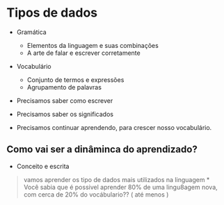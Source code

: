 # Tipos de dados

* Gramática
    * Elementos da linguagem e suas combinações
    * A arte de falar e escrever corretamente

* Vocabulário 
    * Conjunto de termos e expressões
    * Agrupamento de palavras

* Precisamos saber como escrever
* Precisamos saber os significados
* Precisamos continuar aprendendo, para crescer nosso vocabulário.

## Como vai ser a dinâminca do aprendizado?

* Conceito e escrita

> vamos aprender os tipo de dados mais utilizados na linguagem 
    * Você sabia que é possivel aprender 80% de uma lingu8agem nova, com cerca de 20% do vocábulario?? ( até menos )
    